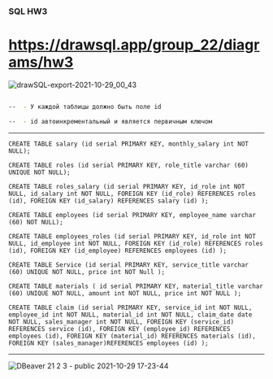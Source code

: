 ### SQL HW3

# https://drawsql.app/group_22/diagrams/hw3

![drawSQL-export-2021-10-29_00_43](https://user-images.githubusercontent.com/90832725/139316519-6dbaabc8-7b85-40cc-b1ef-d621f44c55be.png)

```sh --1. Создайте базу из представленной картинки.

--  - У каждой таблицы должно быть поле id

--  - id автоинкрементальный и является первичным ключом
```
--- 
`CREATE TABLE salary (id serial PRIMARY KEY, monthly_salary int NOT NULL);`

`CREATE TABLE roles (id serial PRIMARY KEY, role_title varchar (60) UNIQUE NOT NULL);`

`CREATE TABLE roles_salary (id serial PRIMARY KEY, id_role int NOT NULL, id_salary int NOT NULL,
FOREIGN KEY (id_role)
REFERENCES roles (id),
FOREIGN KEY (id_salary)
REFERENCES salary (id) );`

`CREATE TABLE employees (id serial PRIMARY KEY, employee_name varchar (60) NOT NULL);`

`CREATE TABLE employees_roles (id serial PRIMARY KEY, id_role int NOT NULL, id_employee int NOT NULL,
FOREIGN KEY (id_role)
REFERENCES roles (id),
FOREIGN KEY (id_employee)
REFERENCES employees (id) );`

`CREATE TABLE Service (id serial PRIMARY KEY, service_title varchar (60) UNIQUE NOT NULL,
price int NOT Null );`

`CREATE TABLE materials (
id serial PRIMARY KEY,
material_title varchar (60) UNIQUE NOT NULL, amount int NOT NULL, price int NOT NULL );`

`CREATE TABLE claim (id serial PRIMARY KEY, service_id int NOT NULL, employee_id int NOT NULL,
material_id int NOT NULL, claim_date date NOT NULL, sales_manager int NOT NULL,
FOREIGN KEY (service_id) REFERENCES service (id),
FOREIGN KEY (employee_id) REFERENCES employees (id),
FOREIGN KEY (material_id) REFERENCES materials (id),
FOREIGN KEY (sales_manager)REFERENCES employees (id) );`


---



![DBeaver 21 2 3 - public 2021-10-29 17-23-44](https://user-images.githubusercontent.com/90832725/139426631-84940e6b-db8b-440f-8f3b-0fc57a6d843b.png)

